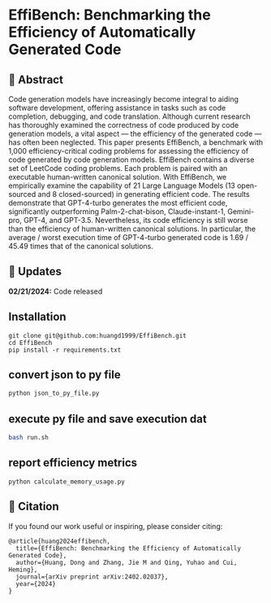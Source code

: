 # EffiBench: Benchmarking the Efficiency of Automatically Generated Code 

##  :round_pushpin: Abstract
Code generation models have increasingly become integral to aiding software development, offering assistance in tasks such as code completion, debugging, and code translation. Although current research has thoroughly examined the correctness of code produced by code generation models, a vital aspect — the efficiency of the generated code — has often been neglected. This paper presents EffiBench, a benchmark with 1,000 efficiency-critical coding problems for assessing the efficiency of code generated by code generation models. EffiBench contains a diverse set of LeetCode coding problems. Each problem is paired with an executable human-written canonical solution. With EffiBench, we empirically examine the capability of 21 Large Language Models (13 open-sourced and 8 closed-sourced) in generating efficient code. The results demonstrate that GPT-4-turbo generates the most efficient code, significantly outperforming Palm-2-chat-bison, Claude-instant-1, Gemini-pro, GPT-4, and GPT-3.5. Nevertheless, its code efficiency is still worse than the efficiency of human-written canonical solutions. In particular, the average / worst execution time of GPT-4-turbo generated code is 1.69 / 45.49 times that of the canonical solutions.

## :rocket: Updates
**02/21/2024:** Code released

## Installation

```
git clone git@github.com:huangd1999/EffiBench.git
cd EffiBench
pip install -r requirements.txt
```

## convert json to py file

```py
python json_to_py_file.py
```

## execute py file and save execution dat

```bash
bash run.sh
```

## report efficiency metrics

```
python calculate_memory_usage.py
```


## :page_facing_up: Citation 
If you found our work useful or inspiring, please consider citing:
```
@article{huang2024effibench,
  title={EffiBench: Benchmarking the Efficiency of Automatically Generated Code},
  author={Huang, Dong and Zhang, Jie M and Qing, Yuhao and Cui, Heming},
  journal={arXiv preprint arXiv:2402.02037},
  year={2024}
}
```
